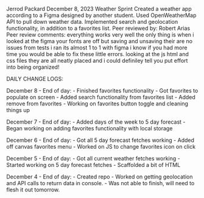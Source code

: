 Jerrod Packard
December 8, 2023
Weather Sprint
Created a weather app according to a Figma designed by another student. Used OpenWeatherMap API to pull down weather data. Implemented search and geolocation functionality, in addition to a favorites list.
Peer reviewed by: Robert Arias
Peer review comments: everything works very well the only thing is when i looked at the figma your fonts are off but saving and unsaving their are no issues from tests i ran  its almost 1 to 1 with figma  i know if you had more time you would be able to fix these little errors. looking at the js html and css files they are all neatly placed and i could definiley tell you put effort into being organized!

DAILY CHANGE LOGS:

December 8 - End of day:
    - Finished favorites functionality
    - Got favorites to populate on screen
    - Added search functionality from favorites list
    - Added remove from favorites
    - Working on favorites button toggle and cleaning things up

December 7 - End of day:
    - Added days of the week to 5 day forecast
    - Began working on adding favorites functionality with local storage

December 6 - End of day:
    - Got all 5 day forecast fetches working
    - Added off canvas favorites menu
    - Worked on JS to change favorites icon on click

December 5 - End of day:
    - Got all current weather fetches working
    - Started working on 5 day forecast fetches
    - Scaffolded a bit of HTML

December 4 - End of day:
    - Created repo
    - Worked on getting geolocation and API calls to return data in console.
    - Was not able to finish, will need to flesh it out tomorrow.